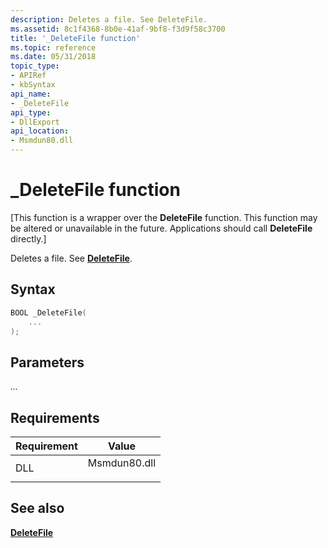 ```yaml
---
description: Deletes a file. See DeleteFile.
ms.assetid: 8c1f4368-8b0e-41af-9bf8-f3d9f58c3700
title: '_DeleteFile function'
ms.topic: reference
ms.date: 05/31/2018
topic_type: 
- APIRef
- kbSyntax
api_name: 
- _DeleteFile
api_type: 
- DllExport
api_location: 
- Msmdun80.dll
---
```


# \_DeleteFile function

\[This function is a wrapper over the **DeleteFile** function. This function may be altered or unavailable in the future. Applications should call **DeleteFile** directly.\]

Deletes a file. See [**DeleteFile**](/windows/desktop/api/fileapi/nf-fileapi-deletefilea).

## Syntax


```C++
BOOL _DeleteFile(
    ...
);
```



## Parameters

<dl> <dt>

*...* 
</dt> <dd></dd> </dl>

## Requirements



| Requirement | Value |
|----------------|-----------------------------------------------------------------------------------------|
| DLL<br/> | <dl> <dt>Msmdun80.dll</dt> </dl> |



## See also

<dl> <dt>

[**DeleteFile**](/windows/desktop/api/fileapi/nf-fileapi-deletefilea)
</dt> </dl>

 

